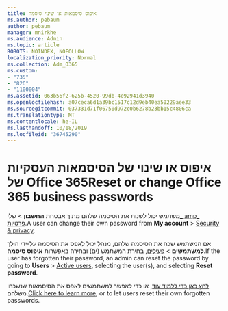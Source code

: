 ```yaml
---
title: איפוס סיסמאות או שינוי סיסמה
ms.author: pebaum
author: pebaum
manager: mnirkhe
ms.audience: Admin
ms.topic: article
ROBOTS: NOINDEX, NOFOLLOW
localization_priority: Normal
ms.collection: Adm_O365
ms.custom:
- "735"
- "826"
- "1100004"
ms.assetid: 063b56f2-625b-4520-99db-4e92941d3940
ms.openlocfilehash: a07ceca6d1a39bc1517c12d9eb40ea50229aee33
ms.sourcegitcommit: 037331d71f06750d972c0b6278b23bb15c4806ca
ms.translationtype: MT
ms.contentlocale: he-IL
ms.lasthandoff: 10/18/2019
ms.locfileid: "36745290"
---
```

# <a name="reset-or-change-office-365-business-passwords"></a><span data-ttu-id="3947b-102">איפוס או שינוי של הסיסמאות העסקיות של Office 365</span><span class="sxs-lookup"><span data-stu-id="3947b-102">Reset or change Office 365 business passwords</span></span>

<span data-ttu-id="3947b-103">משתמש יכול לשנות את הסיסמה שלהם מתוך אבטחת **החשבון** > שלי[_ amp_ פרטיות](https://portal.office.com/account/#security).</span><span class="sxs-lookup"><span data-stu-id="3947b-103">A user can change their own password from **My account** > [Security & privacy](https://portal.office.com/account/#security).</span></span>
  
<span data-ttu-id="3947b-104">אם המשתמש שכח את הסיסמה שלהם, מנהל יכול לאפס את הסיסמה על-ידי הולך **למשתמשים** > [פעילים](https://portal.office.com/adminportal/home#/users), בחירת המשתמש (ים) ובחירה באפשרות **איפוס סיסמה**.</span><span class="sxs-lookup"><span data-stu-id="3947b-104">If the user has forgotten their password, an admin can reset the password by going to **Users** > [Active users](https://portal.office.com/adminportal/home#/users), selecting the user(s), and selecting **Reset password**.</span></span>
  
<span data-ttu-id="3947b-105">[לחץ כאן כדי ללמוד עוד](https://docs.microsoft.com/office365/admin/add-users/reset-passwords), או כדי לאפשר למשתמשים לאפס את הסיסמאות שנשכחו משלהם.</span><span class="sxs-lookup"><span data-stu-id="3947b-105">[Click here to learn more](https://docs.microsoft.com/office365/admin/add-users/reset-passwords), or to let users reset their own forgotten passwords.</span></span>
  